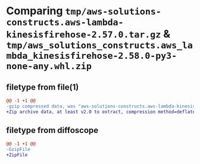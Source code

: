 # Comparing `tmp/aws-solutions-constructs.aws-lambda-kinesisfirehose-2.57.0.tar.gz` & `tmp/aws_solutions_constructs.aws_lambda_kinesisfirehose-2.58.0-py3-none-any.whl.zip`

## filetype from file(1)

```diff
@@ -1 +1 @@
-gzip compressed data, was "aws-solutions-constructs.aws-lambda-kinesisfirehose-2.57.0.tar", last modified: Mon May  6 21:41:56 2024, max compression
+Zip archive data, at least v2.0 to extract, compression method=deflate
```

## filetype from diffoscope

```diff
@@ -1 +1 @@
-GzipFile
+ZipFile
```


